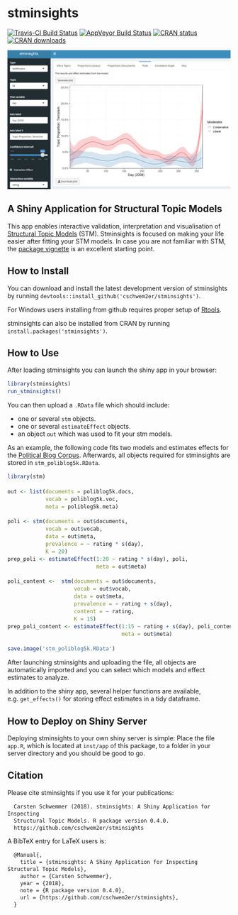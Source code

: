 
<!-- README.md is generated from README.Rmd. Please edit that file -->

# stminsights

[![Travis-CI Build
Status](https://travis-ci.org/cschwem2er/stminsights.svg?branch=master)](https://travis-ci.org/cschwem2er/stminsights)
[![AppVeyor Build
Status](https://ci.appveyor.com/api/projects/status/github/cschwem2er/stminsights?branch=master&svg=true)](https://ci.appveyor.com/project/cschwem2er/stminsights)
[![CRAN
status](https://www.r-pkg.org/badges/version/stminsights)](https://cran.r-project.org/package=stminsights)
[![CRAN
downloads](https://cranlogs.r-pkg.org/badges/grand-total/stminsights)](https://cran.rstudio.com/web/packages/stminsights/index.html)

<img src="man/figures/logo.png" width="800">

## A Shiny Application for Structural Topic Models

This app enables interactive validation, interpretation and
visualisation of [Structural Topic
Models](http://structuraltopicmodel.com) (STM). Stminsights is focused
on making your life easier after fitting your STM models. In case you
are not familiar with STM, the [package
vignette](https://cran.r-project.org/web/packages/stm/vignettes/stmVignette.pdf)
is an excellent starting point.

## How to Install

You can download and install the latest development version of
stminsights by running
`devtools::install_github('cschwem2er/stminsights')`.

For Windows users installing from github requires proper setup of
[Rtools](https://cran.r-project.org/bin/windows/Rtools/).

stminsights can also be installed from CRAN by running
`install.packages('stminsights')`.

## How to Use

After loading stminsights you can launch the shiny app in your browser:

``` r
library(stminsights)
run_stminsights()
```

You can then upload a `.RData` file which should include:

  - one or several `stm` objects.
  - one or several `estimateEffect` objects.
  - an object `out` which was used to fit your stm models.

As an example, the following code fits two models and estimates effects
for the [Political Blog
Corpus](http://www.sailing.cs.cmu.edu/main/?page_id=710). Afterwards,
all objects required for stminsights are stored in
`stm_poliblog5k.RData`.

``` r
library(stm)

out <- list(documents = poliblog5k.docs,
            vocab = poliblog5k.voc,
            meta = poliblog5k.meta)

poli <- stm(documents = out$documents, 
            vocab = out$vocab,
            data = out$meta, 
            prevalence = ~ rating * s(day),
            K = 20)
prep_poli <- estimateEffect(1:20 ~ rating * s(day), poli,
                            meta = out$meta)

poli_content <-  stm(documents = out$documents, 
                     vocab = out$vocab,
                     data = out$meta, 
                     prevalence = ~ rating + s(day),
                     content = ~ rating,
                     K = 15)  
prep_poli_content <- estimateEffect(1:15 ~ rating + s(day), poli_content,
                                    meta = out$meta)

save.image('stm_poliblog5k.RData')
```

After launching stminsights and uploading the file, all objects are
automatically imported and you can select which models and effect
estimates to analyze.

In addition to the shiny app, several helper functions are available,
e.g. `get_effects()` for storing effect estimates in a tidy dataframe.

## How to Deploy on Shiny Server

Deploying stminsights to your own shiny server is simple: Place the file
`app.R`, which is located at `inst/app` of this package, to a folder in
your server directory and you should be good to go.

## Citation

Please cite stminsights if you use it for your publications:

``` 
  Carsten Schwemmer (2018). stminsights: A Shiny Application for Inspecting
  Structural Topic Models. R package version 0.4.0.
  https://github.com/cschwem2er/stminsights
```

A BibTeX entry for LaTeX users is:

``` 
  @Manual{,
    title = {stminsights: A Shiny Application for Inspecting Structural Topic Models},
    author = {Carsten Schwemmer},
    year = {2018},
    note = {R package version 0.4.0},
    url = {https://github.com/cschwem2er/stminsights},
  }
```
